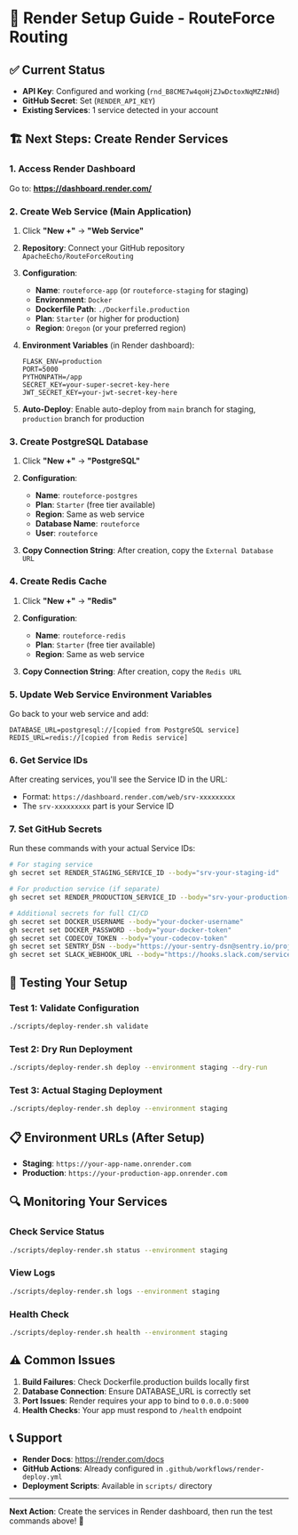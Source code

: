 # 🚀 Render Setup Guide - RouteForce Routing

## ✅ Current Status
- **API Key**: Configured and working (`rnd_B8CME7w4qoHjZJwDctoxNqMZzNHd`)
- **GitHub Secret**: Set (`RENDER_API_KEY`)
- **Existing Services**: 1 service detected in your account

## 🏗️ Next Steps: Create Render Services

### 1. Access Render Dashboard
Go to: **https://dashboard.render.com/**

### 2. Create Web Service (Main Application)
1. Click **"New +"** → **"Web Service"**
2. **Repository**: Connect your GitHub repository `ApacheEcho/RouteForceRouting`
3. **Configuration**:
   - **Name**: `routeforce-app` (or `routeforce-staging` for staging)
   - **Environment**: `Docker`
   - **Dockerfile Path**: `./Dockerfile.production`
   - **Plan**: `Starter` (or higher for production)
   - **Region**: `Oregon` (or your preferred region)

4. **Environment Variables** (in Render dashboard):
   ```
   FLASK_ENV=production
   PORT=5000
   PYTHONPATH=/app
   SECRET_KEY=your-super-secret-key-here
   JWT_SECRET_KEY=your-jwt-secret-key-here
   ```

5. **Auto-Deploy**: Enable auto-deploy from `main` branch for staging, `production` branch for production

### 3. Create PostgreSQL Database
1. Click **"New +"** → **"PostgreSQL"**
2. **Configuration**:
   - **Name**: `routeforce-postgres`
   - **Plan**: `Starter` (free tier available)
   - **Region**: Same as web service
   - **Database Name**: `routeforce`
   - **User**: `routeforce`

3. **Copy Connection String**: After creation, copy the `External Database URL`

### 4. Create Redis Cache
1. Click **"New +"** → **"Redis"**
2. **Configuration**:
   - **Name**: `routeforce-redis`
   - **Plan**: `Starter` (free tier available)
   - **Region**: Same as web service

3. **Copy Connection String**: After creation, copy the `Redis URL`

### 5. Update Web Service Environment Variables
Go back to your web service and add:
```
DATABASE_URL=postgresql://[copied from PostgreSQL service]
REDIS_URL=redis://[copied from Redis service]
```

### 6. Get Service IDs
After creating services, you'll see the Service ID in the URL:
- Format: `https://dashboard.render.com/web/srv-xxxxxxxxx`
- The `srv-xxxxxxxxx` part is your Service ID

### 7. Set GitHub Secrets
Run these commands with your actual Service IDs:

```bash
# For staging service
gh secret set RENDER_STAGING_SERVICE_ID --body="srv-your-staging-id"

# For production service (if separate)
gh secret set RENDER_PRODUCTION_SERVICE_ID --body="srv-your-production-id"

# Additional secrets for full CI/CD
gh secret set DOCKER_USERNAME --body="your-docker-username"
gh secret set DOCKER_PASSWORD --body="your-docker-token"
gh secret set CODECOV_TOKEN --body="your-codecov-token"
gh secret set SENTRY_DSN --body="https://your-sentry-dsn@sentry.io/project-id"
gh secret set SLACK_WEBHOOK_URL --body="https://hooks.slack.com/services/your/webhook"
```

## 🧪 Testing Your Setup

### Test 1: Validate Configuration
```bash
./scripts/deploy-render.sh validate
```

### Test 2: Dry Run Deployment
```bash
./scripts/deploy-render.sh deploy --environment staging --dry-run
```

### Test 3: Actual Staging Deployment
```bash
./scripts/deploy-render.sh deploy --environment staging
```

## 📋 Environment URLs (After Setup)
- **Staging**: `https://your-app-name.onrender.com`
- **Production**: `https://your-production-app.onrender.com`

## 🔍 Monitoring Your Services

### Check Service Status
```bash
./scripts/deploy-render.sh status --environment staging
```

### View Logs
```bash
./scripts/deploy-render.sh logs --environment staging
```

### Health Check
```bash
./scripts/deploy-render.sh health --environment staging
```

## ⚠️ Common Issues

1. **Build Failures**: Check Dockerfile.production builds locally first
2. **Database Connection**: Ensure DATABASE_URL is correctly set
3. **Port Issues**: Render requires your app to bind to `0.0.0.0:5000`
4. **Health Checks**: Your app must respond to `/health` endpoint

## 📞 Support
- **Render Docs**: https://render.com/docs
- **GitHub Actions**: Already configured in `.github/workflows/render-deploy.yml`
- **Deployment Scripts**: Available in `scripts/` directory

---
**Next Action**: Create the services in Render dashboard, then run the test commands above! 🚀
